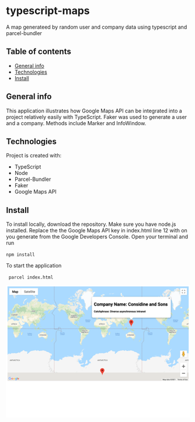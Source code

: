 # typescript-maps

A map generateed by random user and company data using typescript and parcel-bundler

## Table of contents

- [General info](#general-info)
- [Technologies](#technologies)
- [Install](#install)

## General info

This application illustrates how Google Maps API can be integrated into a project relatively easily with TypeScript. Faker was used to generate a user and a company. Methods include Marker and InfoWindow.

## Technologies

Project is created with:

- TypeScript
- Node
- Parcel-Bundler
- Faker
- Google Maps API

## Install

To install locally, download the repository. Make sure you have node.js installed. Replace the the Google Maps API key in index.html line 12 with on you generate from the Google Developers Console. Open your terminal and run

`npm install`

To start the application

` parcel index.html`

![Image1 PNG](./public/images/image1.png)
